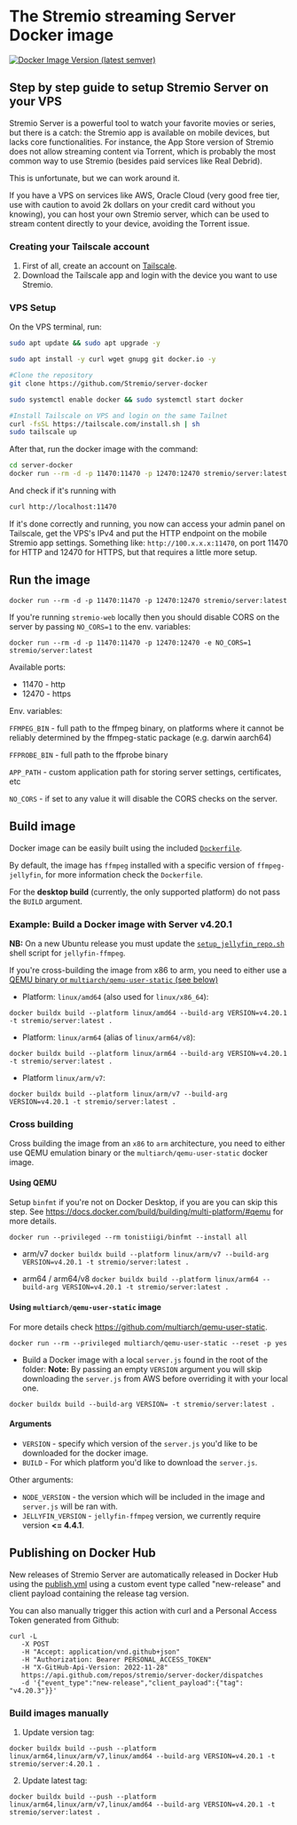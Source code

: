 # The Stremio streaming Server Docker image
[![Docker Image Version (latest semver)](https://img.shields.io/docker/v/stremio/server?label=stremio%2Fserver%3Alatest)](https://hub.docker.com/r/stremio/server)

## Step by step guide to setup Stremio Server on your VPS
Stremio Server is a powerful tool to watch your favorite movies or series, but there is a catch: the Stremio app is available on mobile devices, but lacks core functionalities.
For instance, the App Store version of Stremio does not allow streaming content via Torrent, which is probably the most common way to use Stremio (besides paid services like Real Debrid). 

This is unfortunate, but we can work around it.

If you have a VPS on services like AWS, Oracle Cloud (very good free tier, use with caution to avoid 2k dollars on your credit card without you knowing),
you can host your own Stremio server, which can be used to stream content directly to your device, avoiding the Torrent issue.

### Creating your Tailscale account
1. First of all, create an account on [Tailscale](https://tailscale.com/).
2. Download the Tailscale app and login with the device you want to use Stremio.

### VPS Setup
On the VPS terminal, run:
```bash
sudo apt update && sudo apt upgrade -y
```

```bash
sudo apt install -y curl wget gnupg git docker.io -y
```

```bash
#Clone the repository
git clone https://github.com/Stremio/server-docker
```

```bash
sudo systemctl enable docker && sudo systemctl start docker
```

```bash
#Install Tailscale on VPS and login on the same Tailnet
curl -fsSL https://tailscale.com/install.sh | sh
sudo tailscale up
```

After that, run the docker image with the command:
```bash
cd server-docker
docker run --rm -d -p 11470:11470 -p 12470:12470 stremio/server:latest
```
And check if it's running with
```bash
curl http://localhost:11470
```

If it's done correctly and running, you now can access your admin panel on Tailscale, get the VPS's IPv4 and put the HTTP endpoint on the mobile Stremio app settings.
Something like: `http://100.x.x.x:11470`, on port 11470 for HTTP and 12470 for HTTPS, but that requires a little more setup.


## Run the image

`docker run --rm -d -p 11470:11470 -p 12470:12470 stremio/server:latest`

If you're running `stremio-web` locally then you should disable CORS on the server by passing `NO_CORS=1` to the env. variables:

`docker run --rm -d -p 11470:11470 -p 12470:12470 -e NO_CORS=1 stremio/server:latest`

Available ports:
- 11470 - http
- 12470 - https

Env. variables:

`FFMPEG_BIN` - full path to the ffmpeg binary, on platforms where it cannot be reliably determined by the ffmpeg-static package (e.g. darwin aarch64)

`FFPROBE_BIN` - full path to the ffprobe binary

`APP_PATH` - custom application path for storing server settings, certificates, etc

`NO_CORS` - if set to any value it will disable the CORS checks on the server.

## Build image

Docker image can be easily built using the included [`Dockerfile`](./Dockerfile).

By default, the image has `ffmpeg` installed with a specific version of `ffmpeg-jellyfin`,
for more information check the `Dockerfile`.

For the **desktop build** (currently, the only supported platform) do not pass the `BUILD` argument.

### Example: Build a Docker image with Server v4.20.1

**NB:** On a new Ubuntu release you must update the [`setup_jellyfin_repo.sh`](./setup_jellyfin_repo.sh) shell script for `jellyfin-ffmpeg`.

If you're cross-building the image from x86 to arm, you need to either use a [QEMU binary or `multiarch/qemu-user-static` (see below)](#cross-building)

- Platform: `linux/amd64` (also used for `linux/x86_64`):

`docker buildx build --platform linux/amd64 --build-arg VERSION=v4.20.1 -t stremio/server:latest .`

- Platform: `linux/arm64` (alias of `linux/arm64/v8`):

`docker buildx build --platform linux/arm64 --build-arg VERSION=v4.20.1 -t stremio/server:latest .`

- Platform `linux/arm/v7`:

`docker buildx build --platform linux/arm/v7 --build-arg VERSION=v4.20.1 -t stremio/server:latest .`

### Cross building
Cross building the image from an `x86` to `arm` architecture, you need to either use QEMU emulation binary or the `multiarch/qemu-user-static` docker image.

#### Using QEMU

Setup `binfmt` if you're not on Docker Desktop, if you are you can skip this step.
See https://docs.docker.com/build/building/multi-platform/#qemu for more details.

`docker run --privileged --rm tonistiigi/binfmt --install all`

- arm/v7
  `docker buildx build --platform linux/arm/v7 --build-arg VERSION=v4.20.1 -t stremio/server:latest .`

- arm64 / arm64/v8
  `docker buildx build --platform linux/arm64 --build-arg VERSION=v4.20.1 -t stremio/server:latest .`

#### Using `multiarch/qemu-user-static` image

For more details check https://github.com/multiarch/qemu-user-static.

`docker run --rm --privileged multiarch/qemu-user-static --reset -p yes`

- Build a Docker image with a local `server.js` found in the root of the folder:
**Note:** By passing an empty `VERSION` argument you will skip downloading the `server.js` from AWS before overriding it with your local one.

`docker buildx build --build-arg VERSION= -t stremio/server:latest .`

#### Arguments

- `VERSION` - specify which version of the `server.js` you'd like to be downloaded for the docker image.
- `BUILD` - For which platform you'd like to download the `server.js`.

Other arguments:

- `NODE_VERSION` - the version which will be included in the image and `server.js` will be ran with.
- `JELLYFIN_VERSION` - `jellyfin-ffmpeg` version, we currently require version **<= 4.4.1**.

## Publishing on Docker Hub

New releases of Stremio Server are automatically released in Docker Hub using the [publish.yml](.github/workflows/publish.yml) using a custom event type called "new-release" and client payload containing the release tag version.

You can also manually trigger this action with curl and a Personal Access Token generated from Github:
```
curl -L
   -X POST
   -H "Accept: application/vnd.github+json"
   -H "Authorization: Bearer PERSONAL_ACCESS_TOKEN"
   -H "X-GitHub-Api-Version: 2022-11-28"
   https://api.github.com/repos/stremio/server-docker/dispatches
   -d '{"event_type":"new-release","client_payload":{"tag": "v4.20.3"}}'
```

### Build images manually

1. Update version tag:

`docker buildx build --push --platform linux/arm64,linux/arm/v7,linux/amd64 --build-arg VERSION=v4.20.1 -t stremio/server:4.20.1 .`

2. Update latest tag:


`docker buildx build --push --platform linux/arm64,linux/arm/v7,linux/amd64 --build-arg VERSION=v4.20.1 -t stremio/server:latest .`
